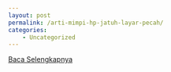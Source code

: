 ```yaml
---
layout: post
permalink: /arti-mimpi-hp-jatuh-layar-pecah/
categories:
    - Uncategorized
---
```


[Baca Selengkapnya](/06)
